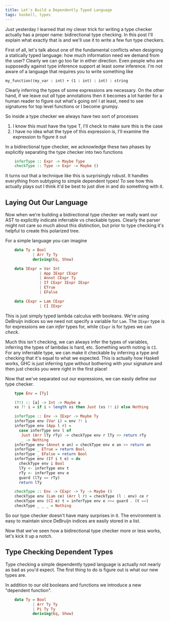 ```yaml
---
title: Let's Build a Dependently Typed Language
tags: haskell, types
---
```


Just yesterday I learned that my clever trick for writing a type
checker actually has a proper name: bidirectional type checking. In
this post I'll explain what exactly that is and we'll use it to write
a few fun type checkers.

First of all, let's talk about one of the fundamental conflicts when
designing a statically typed language: how much information need we
demand from the user? Clearly we can go too far in either
direction. Even people who are supposedly against type inference
support at least *some* inference. I'm not aware of a language that
requires you to write something like

    my_function((my_var : int) + (1 : int) : int) : string

Clearly inferring the types of some expressions are necessary. On the
other hand, if we leave out *all* type annotations then it becomes a
lot harder for a human reader to figure out what's going on! I at
least, need to see signatures for top level functions or I become
grumpy.

So inside a type checker we always have two sort of processes

 1. I know this must have the type T, I'll check to make sure this is
    the case
 2. I have no idea what the type of this expression is, I'll examine
    the expression to figure it out

In a bidirectional type checker, we acknowledge these two phases by
explicitly separating the type checker into two functions

``` haskell
    inferType :: Expr -> Maybe Type
    checkType :: Type -> Expr -> Maybe ()
```

It turns out that a technique like this is surprisingly robust. It
handles everything from subtyping to simple dependent types! To see
how this actually plays out I think it'd be best to just dive in and
do something with it.

## Laying Out Our Language

Now when we're building a bidirectional type checker we really want
our AST to explicitly indicate inferrable vs checkable types. Clearly
the parser might not care so much about this distinction, but prior to
type checking it's helpful to create this polarized tree.

For a simple language you can imagine

``` haskell
    data Ty = Bool
            | Arr Ty Ty
            deriving(Eq, Show)

    data IExpr = Var Int
               | App IExpr CExpr
               | Annot CExpr Ty
               | If CExpr IExpr IExpr
               | ETrue
               | EFalse

    data CExpr = Lam CExpr
               | CI IExpr
```

This is just simply typed lambda calculus with booleans. We're using
DeBruijn indices so we need not specify a variable for `Lam`. The
`IExpr` type is for expressions we can *infer* types for, while
`CExpr` is for types we can *check*.

Much this isn't checking, we can always infer the types of variables,
inferring the types of lambdas is hard, etc. Something worth noting is
`CI`. For any inferrable type, we can make it checkable by inferring a
type and checking that it's equal to what we expected. This is
actually how Haskell works, GHC is just inferring type without
bothering with your signature and then just checks you were right in
the first place!

Now that we've separated out our expressions, we can easily define our
type checker.

``` haskell
    type Env = [Ty]

    (?!) :: [a] -> Int -> Maybe a
    xs ?! i = if i < length xs then Just (xs !! i) else Nothing

    inferType :: Env -> IExpr -> Maybe Ty
    inferType env (Var i) = env ?! i
    inferType env (App l r) =
      case inferType env l of
       Just (Arr lTy rTy) -> checkType env r lTy >> return rTy
       _ -> Nothing
    inferType env (Annot e an) = checkType env e an >> return an
    inferType _ ETrue = return Bool
    inferType _ EFalse = return Bool
    inferType env (If i t e) = do
      checkType env i Bool
      lTy <- inferType env t
      rTy <- inferType env e
      guard (lTy == rTy)
      return lTy

    checkType :: Env -> CExpr -> Ty -> Maybe ()
    checkType env (Lam ce) (Arr l r) = checkType (l : env) ce r
    checkType env (CI e) t = inferType env e >>= guard . (t ==)
    checkType _ _ _ = Nothing
```

So our type checker doesn't have many surprises in it. The environment
is easy to maintain since DeBruijn indices are easily stored in a list.

Now that we've seen how a bidirectional type checker more or less
works, let's kick it up a notch.

## Type Checking Dependent Types

Type checking a simple dependently typed language is actually not
nearly as bad as you'd expect. The first thing to do is figure out
is what our new types are.

In addition to our old booleans and functions we introduce a new
"dependent function".

``` haskell
    data Ty = Bool
            | Arr Ty Ty
            | Pi Ty Ty
            deriving(Eq, Show)
```
